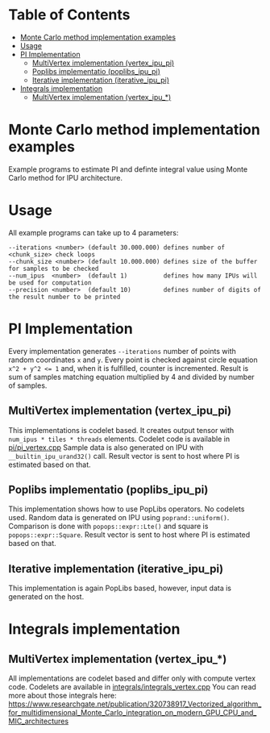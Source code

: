 Table of Contents
=================

* [Monte Carlo method implementation examples](#monte-carlo-method-implementation-examples)
* [Usage](#usage)
* [PI Implementation](#pi-implementation)
   * [MultiVertex implementation (vertex_ipu_pi)](#multivertex-implementation-vertex_ipu_pi)
   * [Poplibs implementatio (poplibs_ipu_pi)](#poplibs-implementatio-poplibs_ipu_pi)
   * [Iterative implementation (iterative_ipu_pi)](#iterative-implementation-iterative_ipu_pi)
* [Integrals implementation](#integrals-implementation)
   * [MultiVertex implementation (vertex_ipu_*)](#multivertex-implementation-vertex_ipu_)

# Monte Carlo method implementation examples

Example programs to estimate PI and definte integral value using Monte Carlo method
for IPU architecture.

# Usage

All example programs can take up to 4 parameters:
```
--iterations <number> (default 30.000.000) defines number of <chunk_size> check loops
--chunk_size <number> (default 10.000.000) defines size of the buffer for samples to be checked
--num_ipus  <number>  (default 1)          defines how many IPUs will be used for computation
--precision <number>  (default 10)         defines number of digits of the result number to be printed
```

# PI Implementation

Every implementation generates `--iterations` number of points with random coordinates `x` and `y`.
Every point is checked against circle equation `x^2 + y^2 <= 1` and, when it is fulfilled, counter is incremented.
Result is sum of samples matching equation multiplied by 4 and divided by number of samples.

## MultiVertex implementation (vertex_ipu_pi)

This implementations is codelet based. It creates output tensor with `num_ipus * tiles * threads` elements.
Codelet code is available in [pi/pi_vertex.cpp](pi/pi_vertex.cpp)
Sample data is also generated on IPU with `__builtin_ipu_urand32()` call.
Result vector is sent to host where PI is estimated based on that.

## Poplibs implementatio (poplibs_ipu_pi)

This implementation shows how to use PopLibs operators. No codelets used.
Random data is generated on IPU using `poprand::uniform()`. Comparison is done with
`popops::expr::Lte()` and square is `popops::expr::Square`.
Result vector is sent to host where PI is estimated based on that.

## Iterative implementation (iterative_ipu_pi)

This implementation is again PopLibs based, however, input data is generated on the host.

# Integrals implementation

## MultiVertex implementation (vertex_ipu_*)

All implementations are codelet based and differ only with compute vertex code.
Codelets are available in [integrals/integrals_vertex.cpp](integrals/integrals_vertex.cpp)
You can read more about those integrals here:
https://www.researchgate.net/publication/320738917_Vectorized_algorithm_for_multidimensional_Monte_Carlo_integration_on_modern_GPU_CPU_and_MIC_architectures

